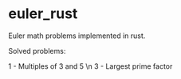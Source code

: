 # euler_rust
Euler math problems implemented in rust. 

Solved problems:

1   -   Multiples of 3 and 5 \n
3   -   Largest prime factor
